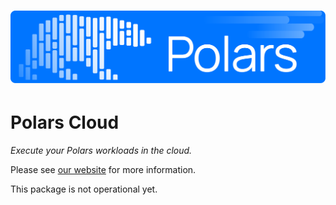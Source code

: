 <h1 align="center">
  <img src="https://raw.githubusercontent.com/pola-rs/polars-static/master/banner/polars_github_banner.svg" alt="Polars logo">
  <br>
</h1>

# Polars Cloud

_Execute your Polars workloads in the cloud._

Please see [our website](https://pola.rs/our-services/) for more information.

This package is not operational yet.

